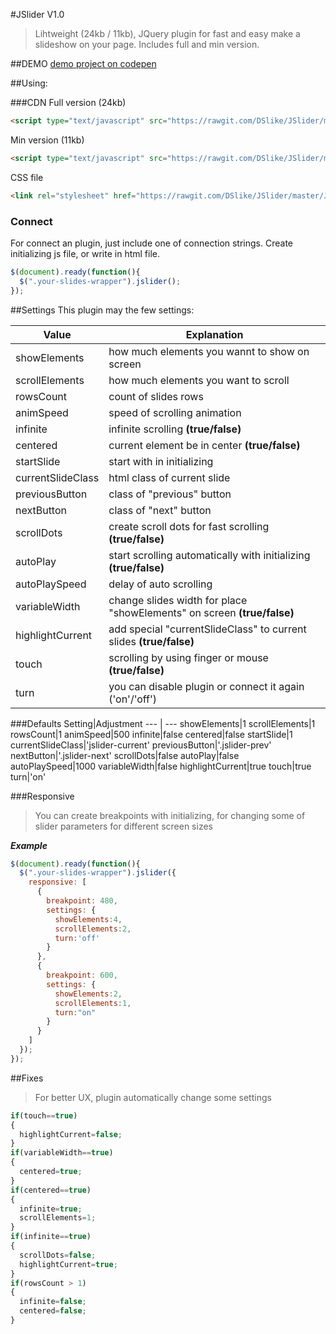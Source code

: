 #JSlider V1.0

> Lihtweight (24kb / 11kb), JQuery plugin for fast and easy make a slideshow on your page. Includes full and min version.

##DEMO
[demo project on codepen](http://codepen.io/D_Slike/full/JKjaeL/)

##Using:

###CDN
Full version (24kb)
```html
<script type="text/javascript" src="https://rawgit.com/DSlike/JSlider/master/JSlider.min.js"></script>
```
Min version (11kb)
```html
<script type="text/javascript" src="https://rawgit.com/DSlike/JSlider/master/JSlider.min.js"></script>
```

CSS file
```html
<link rel="stylesheet" href="https://rawgit.com/DSlike/JSlider/master/JSlider.css" />
```

### Connect

For connect an plugin, just include one of connection strings. Create initializing js file, or write in html file.

```javascript
$(document).ready(function(){
  $(".your-slides-wrapper").jslider();
});
```

##Settings
This plugin may the few settings:

Value|Explanation
--- | ---
showElements|how much elements you wannt to show on screen
scrollElements|how much elements you want to scroll
rowsCount|count of slides rows
animSpeed|speed of scrolling animation
infinite|infinite scrolling **(true/false)**
centered|current element be in center **(true/false)**
startSlide|start with in initializing
currentSlideClass|html class of current slide
previousButton|class of "previous" button
nextButton|class of "next" button
scrollDots|create scroll dots for fast scrolling **(true/false)**
autoPlay|start scrolling automatically with initializing **(true/false)**
autoPlaySpeed|delay of auto scrolling
variableWidth|change slides width for place "showElements" on screen **(true/false)**
highlightCurrent|add special "currentSlideClass" to current slides **(true/false)**
touch|scrolling by using finger or mouse **(true/false)**
turn|you can disable plugin or connect it again ('on'/'off')

###Defaults
Setting|Adjustment
--- | ---
showElements|1
scrollElements|1
rowsCount|1
animSpeed|500
infinite|false
centered|false
startSlide|1
currentSlideClass|'jslider-current'
previousButton|'.jslider-prev'
nextButton|'.jslider-next'
scrollDots|false
autoPlay|false
autoPlaySpeed|1000
variableWidth|false
highlightCurrent|true
touch|true
turn|'on'

###Responsive

>You can create breakpoints with initializing, for changing some of slider parameters for different screen sizes

***Example***
```javascript
$(document).ready(function(){
  $(".your-slides-wrapper").jslider({
    responsive: [
      {
        breakpoint: 480,
        settings: {
          showElements:4,
          scrollElements:2,
          turn:'off'
        }
      },
      {
        breakpoint: 600,
        settings: {
          showElements:2,
          scrollElements:1,
          turn:"on"
        }
      }
    ]
  });
});
```
##Fixes

>For better UX, plugin automatically change some settings

```javascript
if(touch==true)
{
  highlightCurrent=false;
}
if(variableWidth==true)
{
  centered=true;
}
if(centered==true)
{
  infinite=true;
  scrollElements=1;
}
if(infinite==true)
{
  scrollDots=false;
  highlightCurrent=true;
}
if(rowsCount > 1)
{
  infinite=false;
  centered=false;
}
```
